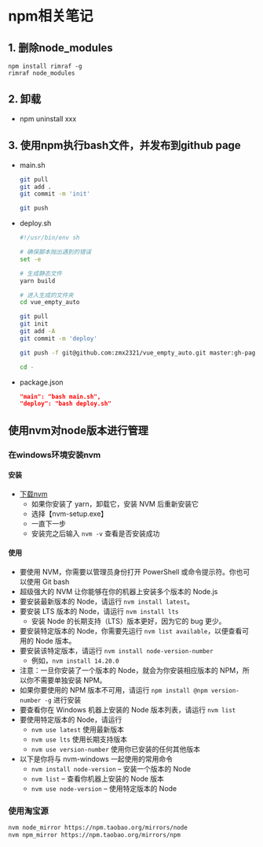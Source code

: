 # npm相关笔记

## 1. 删除node_modules
```
npm install rimraf -g
rimraf node_modules
```

## 2. 卸载
- npm uninstall xxx

## 3. 使用npm执行bash文件，并发布到github page
- main.sh
  ```sh
  git pull
  git add .
  git commit -m 'init'

  git push
  ```
- deploy.sh
  ```sh
  #!/usr/bin/env sh

  # 确保脚本抛出遇到的错误
  set -e

  # 生成静态文件
  yarn build

  # 进入生成的文件夹
  cd vue_empty_auto

  git pull
  git init
  git add -A
  git commit -m 'deploy'

  git push -f git@github.com:zmx2321/vue_empty_auto.git master:gh-pages

  cd -
  ```
- package.json
  ```json
  "main": "bash main.sh",
  "deploy": "bash deploy.sh"
  ```

## 使用nvm对node版本进行管理
### 在windows环境安装nvm
#### 安装
- [下载nvm](https://github.com/coreybutler/nvm-windows#installation--upgrades)
  - 如果你安装了 yarn，卸载它，安装 NVM 后重新安装它
  - 选择【nvm-setup.exe】
  - 一直下一步
  - 安装完之后输入 `nvm -v` 查看是否安装成功
#### 使用
- 要使用 NVM，你需要以管理员身份打开 PowerShell 或命令提示符。你也可以使用 Git bash
- 超级强大的 NVM 让你能够在你的机器上安装多个版本的 Node.js
- 要安装最新版本的 Node，请运行 `nvm install latest`。
- 要安装 LTS 版本的 Node，请运行 `nvm install lts`
  - 安装 Node 的长期支持（LTS）版本更好，因为它的 bug 更少。
- 要安装特定版本的 Node，你需要先运行 `nvm list available`，以便查看可用的 Node 版本。
- 要安装该特定版本，请运行 `nvm install node-version-number`
  - 例如，`nvm install 14.20.0`
- 注意：一旦你安装了一个版本的 Node，就会为你安装相应版本的 NPM，所以你不需要单独安装 NPM。
- 如果你要使用的 NPM 版本不可用，请运行 `npm install @npm version-number -g` 进行安装
- 要查看你在 Windows 机器上安装的 Node 版本列表，请运行 `nvm list`
- 要使用特定版本的 Node，请运行
  - `nvm use latest` 使用最新版本
  - `nvm use lts` 使用长期支持版本
  - `nvm use version-number` 使用你已安装的任何其他版本
- 以下是你将与 nvm-windows 一起使用的常用命令
  - `nvm install node-version` – 安装一个版本的 Node
  - `nvm list` – 查看你机器上安装的 Node 版本
  - `nvm use node-version` – 使用特定版本的 Node
### 使用淘宝源
```bash
nvm node_mirror https://npm.taobao.org/mirrors/node
nvm npm_mirror https://npm.taobao.org/mirrors/npm
```
